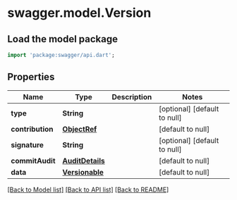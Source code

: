 # swagger.model.Version

## Load the model package
```dart
import 'package:swagger/api.dart';
```

## Properties
Name | Type | Description | Notes
------------ | ------------- | ------------- | -------------
**type** | **String** |  | [optional] [default to null]
**contribution** | [**ObjectRef**](ObjectRef.md) |  | [default to null]
**signature** | **String** |  | [optional] [default to null]
**commitAudit** | [**AuditDetails**](AuditDetails.md) |  | [default to null]
**data** | [**Versionable**](Versionable.md) |  | [default to null]

[[Back to Model list]](../README.md#documentation-for-models) [[Back to API list]](../README.md#documentation-for-api-endpoints) [[Back to README]](../README.md)


